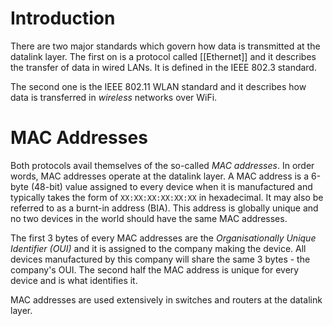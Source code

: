 # Introduction
There are two major standards which govern how data is transmitted at the datalink layer. The first on is a protocol called [[Ethernet]] and it describes the transfer of data in wired LANs. It is defined in the IEEE 802.3 standard.

The second one is the IEEE 802.11 WLAN standard and it describes how data is transferred in *wireless* networks over WiFi.

# MAC Addresses
Both protocols avail themselves of the so-called *MAC addresses*. In order words, MAC addresses operate at the datalink layer. A MAC address is a 6-byte (48-bit) value assigned to every device when it is manufactured and typically takes the form of `XX:XX:XX:XX:XX:XX` in hexadecimal. It may also be referred to as a burnt-in address (BIA). This address is globally unique and no two devices in the world should have the same MAC addresses.

The first 3 bytes of every MAC addresses are the *Organisationally Unique Identifier (OUI)* and it is assigned to the company making the device. All devices manufactured by this company will share the same 3 bytes - the company's OUI. The second half the MAC address is unique for every device and is what identifies it.

MAC addresses are used extensively in switches and routers at the datalink layer.
